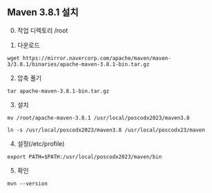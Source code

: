 ## Maven 3.8.1 설치

0. 작업 디렉토리
   /root

1. 다운로드

```
wget https://mirror.navercorp.com/apache/maven/maven-3/3.8.1/binaries/apache-maven-3.8.1-bin.tar.gz
```

2. 압축 풀기

```
tar apache-maven-3.8.1-bin.tar.gz
```

3. 설치

```
mv /root/apache-maven-3.8.1 /usr/local/poscodx2023/maven3.8

ln -s /usr/local/poscodx2023/maven3.8 /usr/local/poscodx23/maven
```

4. 설정(/etc/profile)

```
export PATH=$PATH:/usr/local/poscodx2023/maven/bin
```

5. 확인
```
mvn --version
```
